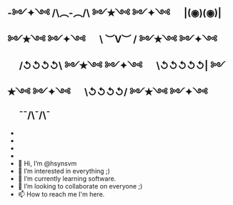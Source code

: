 -༻✦༺        /\︵-︵/\    ༻✭༺
 ༻✦༺ 　     |(◉)(◉)|    ༻✭༺
 ༻✦༺ 　     \ ︶V︶ /    ༻✭༺
 ༻✦༺ 　     /↺↺↺↺\     ༻✭༺
 ༻✦༺ 　    \↺↺↺↺↺|    ༻✭༺
 ༻✦༺ 　     \↺↺↺↺/     ༻✭༺
 ༻✦༺ 　     ¯¯/\¯/\¯
-
-
-
-
-
- 👋 Hi, I’m @hsynsvm
- 👀 I’m interested in everything ;)
- 🌱 I’m currently learning software.
- 💞️ I’m looking to collaborate on everyone ;)
- 📫 How to reach me I'm here.


